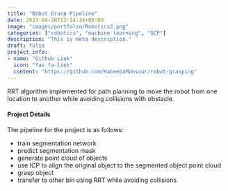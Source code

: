 ```yaml
---
title: "Robot Grasp Pipeline"
date: 2023-04-26T12:14:34+06:00
image: "images/portfolio/Robotics2.png"
categories: ["robotics", "machine learning", "GCP"]
description: "This is meta description."
draft: false
project_info:
- name: "Github Link"
  icon: "fas fa-link"
  content: "https://github.com/HabeebaMansour/robot-grasping"
---
```


RRT algorithm implemented for path planning to move the robot from one location to another while avoiding collisions with obstacle.


#### Project Details

The pipeline for the project is as follows: 
* train segmentation network
* predict segmentation mask
* generate point cloud of objects
* use ICP to align the original object to the segmented object point cloud
* grasp object
* transfer to other bin using RRT while avoiding collisions

